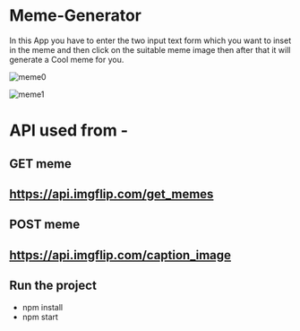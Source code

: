 # Meme-Generator


In this App you have to enter the two input text form which you want to inset in the meme and then click on the suitable meme image 
then after that it will generate a Cool meme for you.


![meme0](https://user-images.githubusercontent.com/29652551/42008034-18ef8fd0-7aa1-11e8-94a7-dd6f0b4fece8.png)

![meme1](https://user-images.githubusercontent.com/29652551/42008046-204b8202-7aa1-11e8-82ab-89f25625233d.png)

# API used from - 

## GET meme
## https://api.imgflip.com/get_memes

## POST meme
## https://api.imgflip.com/caption_image

## Run the project

- npm install
- npm start
